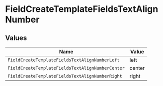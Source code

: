 # FieldCreateTemplateFieldsTextAlignNumber


## Values

| Name                                             | Value                                            |
| ------------------------------------------------ | ------------------------------------------------ |
| `FieldCreateTemplateFieldsTextAlignNumberLeft`   | left                                             |
| `FieldCreateTemplateFieldsTextAlignNumberCenter` | center                                           |
| `FieldCreateTemplateFieldsTextAlignNumberRight`  | right                                            |